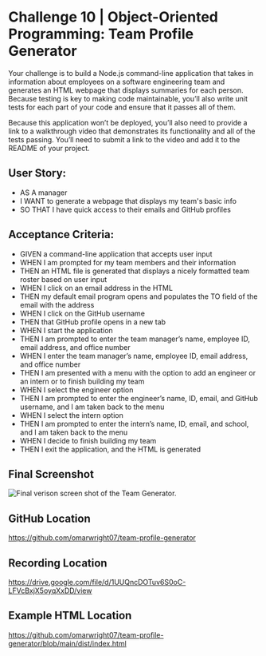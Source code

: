 # Challenge 10 | Object-Oriented Programming: Team Profile Generator
Your challenge is to build a Node.js command-line application that takes in information about employees on a software engineering team and generates an HTML webpage that displays summaries for each person. Because testing is key to making code maintainable, you’ll also write unit tests for each part of your code and ensure that it passes all of them.

Because this application won’t be deployed, you’ll also need to provide a link to a walkthrough video that demonstrates its functionality and all of the tests passing. You’ll need to submit a link to the video and add it to the README of your project.

## User Story:
* AS A manager
* I WANT to generate a webpage that displays my team's basic info
* SO THAT I have quick access to their emails and GitHub profiles

## Acceptance Criteria:
* GIVEN a command-line application that accepts user input
* WHEN I am prompted for my team members and their information
* THEN an HTML file is generated that displays a nicely formatted team roster based on user input
* WHEN I click on an email address in the HTML
* THEN my default email program opens and populates the TO field of the email with the address
* WHEN I click on the GitHub username
* THEN that GitHub profile opens in a new tab
* WHEN I start the application
* THEN I am prompted to enter the team manager’s name, employee ID, email address, and office number
* WHEN I enter the team manager’s name, employee ID, email address, and office number
* THEN I am presented with a menu with the option to add an engineer or an intern or to finish building my team
* WHEN I select the engineer option
* THEN I am prompted to enter the engineer’s name, ID, email, and GitHub username, and I am taken back to the menu
* WHEN I select the intern option
* THEN I am prompted to enter the intern’s name, ID, email, and school, and I am taken back to the menu
* WHEN I decide to finish building my team
* THEN I exit the application, and the HTML is generated

## Final Screenshot
![Final verison screen shot of the Team Generator.](./assets/images/1-final-screenshot.png)

## GitHub Location
https://github.com/omarwright07/team-profile-generator

## Recording Location
https://drive.google.com/file/d/1UUQncDOTuv6S0oC-LFVcBxjX5oyqXxDD/view

## Example HTML Location
https://github.com/omarwright07/team-profile-generator/blob/main/dist/index.html
